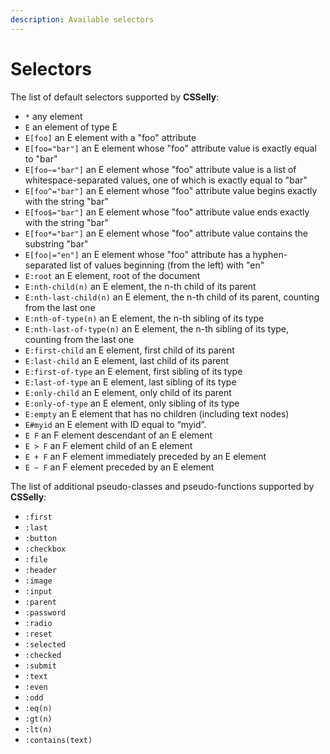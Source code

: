 ```yaml
---
description: Available selectors
---
```


# Selectors

The list of default selectors supported by **CSSelly**:

* `*` any element
* `E` an element of type E
* `E[foo]` an E element with a "foo" attribute
* `E[foo="bar"]` an E element whose "foo" attribute value is exactly equal to "bar"
* `E[foo~="bar"]` an E element whose "foo" attribute value is a list of whitespace-separated values, one of which is exactly equal to "bar"
* `E[foo^="bar"]` an E element whose "foo" attribute value begins exactly with the string "bar"
* `E[foo$="bar"]` an E element whose "foo" attribute value ends exactly with the string "bar"
* `E[foo*="bar"]` an E element whose "foo" attribute value contains the substring "bar"
* `E[foo|="en"]` an E element whose "foo" attribute has a hyphen-separated list of values beginning \(from the left\) with "en"
* `E:root` an E element, root of the document
* `E:nth-child(n)` an E element, the n-th child of its parent
* `E:nth-last-child(n)` an E element, the n-th child of its parent, counting from the last one
* `E:nth-of-type(n)` an E element, the n-th sibling of its type
* `E:nth-last-of-type(n)` an E element, the n-th sibling of its type, counting from the last one
* `E:first-child` an E element, first child of its parent
* `E:last-child` an E element, last child of its parent
* `E:first-of-type` an E element, first sibling of its type
* `E:last-of-type` an E element, last sibling of its type
* `E:only-child` an E element, only child of its parent
* `E:only-of-type` an E element, only sibling of its type
* `E:empty` an E element that has no children \(including text nodes\)
* `E#myid` an E element with ID equal to “myid”.
* `E F` an F element descendant of an E element
* `E > F` an F element child of an E element
* `E + F` an F element immediately preceded by an E element
* `E ~ F` an F element preceded by an E element

The list of additional pseudo-classes and pseudo-functions supported by **CSSelly**:

* `:first`
* `:last`
* `:button`
* `:checkbox`
* `:file`
* `:header`
* `:image`
* `:input`
* `:parent`
* `:password`
* `:radio`
* `:reset`
* `:selected`
* `:checked`
* `:submit`
* `:text`
* `:even`
* `:odd`
* `:eq(n)`
* `:gt(n)`
* `:lt(n)`
* `:contains(text)`

